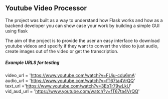 <!-- ABOUT THE PROJECT -->
## Youtube Video Processor

The project was built as a way to understand how Flask works and how as a backend developer you can show case your work by building a simple GUI using flask 

The aim of the project is to provide the user an easy interface to download youtube videos and specify if they want to convert the video to just audio, create images out of the video
or get the transcription.

##### Example URLS for testing
video_url = 'https://www.youtube.com/watch?v=FUiu-cdu6mA'  
audio_url = 'https://www.youtube.com/watch?v=fT67ta4VrQQ'  
text_url ='https://www.youtube.com/watch?v=3EbTr79wLkU'  
vid_aud_url = 'https://www.youtube.com/watch?v=fT67ta4VrQQ'  




